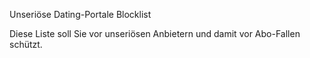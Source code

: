 Unseriöse Dating-Portale Blocklist

Diese Liste soll Sie vor unseriösen Anbietern und damit vor Abo-Fallen schützt.
